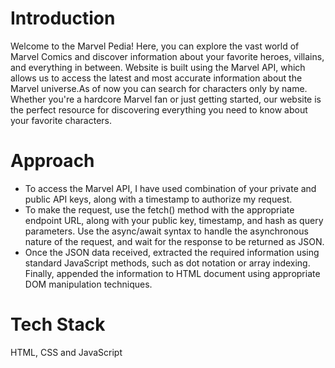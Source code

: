 # Introduction
Welcome to the Marvel Pedia! Here, you can explore the vast world of Marvel Comics and discover information about your favorite heroes, villains, and everything in between.
Website is built using the Marvel API, which allows us to access the latest and most accurate information about the Marvel universe.As of now you can search for characters only by name.
Whether you're a hardcore Marvel fan or just getting started, our website is the perfect resource for discovering everything you need to know about your favorite characters.

# Approach
- To access the Marvel API, I have used combination of your private and public API keys, along with a timestamp to authorize my request. 
- To make the request, use the fetch() method with the appropriate endpoint URL, along with your public key, timestamp, and hash as query parameters. Use the async/await syntax to handle the asynchronous nature of the request, and wait for the response to be returned as JSON.
- Once the JSON data received, extracted the required information using standard JavaScript methods, such as dot notation or array indexing. Finally, appended the information to HTML document using appropriate DOM manipulation techniques.

# Tech Stack
HTML, CSS and JavaScript
